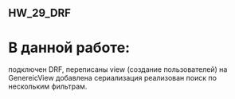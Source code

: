 ## HW_29_DRF
# В данной работе:
подключен DRF, 
переписаны view (создание пользователей) на GenereicView
добавлена сериализация
реализован поиск по нескольким фильтрам. 

